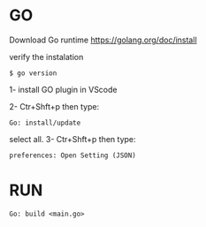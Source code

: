 # GO
Download Go runtime
https://golang.org/doc/install

verify the instalation
```
$ go version
```
1- install GO plugin in VScode

2- Ctr+Shft+p then type:
```
Go: install/update
```
select all.
3-  Ctr+Shft+p then type:
```
preferences: Open Setting (JSON)
```

# RUN
```
Go: build <main.go>
```
